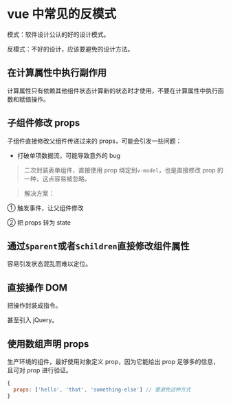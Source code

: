 # vue 中常见的反模式

模式：软件设计公认的好的设计模式。

反模式：不好的设计，应该要避免的设计方法。

## 在计算属性中执行副作用

计算属性只有依赖其他组件状态计算新的状态时才使用，不要在计算属性中执行函数和赋值操作。

## 子组件修改 props

子组件直接修改父组件传递过来的 props，可能会引发一些问题：

- 打破单项数据流，可能导致意外的 bug

> 二次封装表单组件，直接使用 prop 绑定到`v-model`，也是直接修改 prop 的一种，这点容易被忽略。

> 解决方案：

① 触发事件，让父组件修改

② 把 props 转为 state

## 通过`$parent`或者`$children`直接修改组件属性

容易引发状态混乱而难以定位。

## 直接操作 DOM

把操作封装成指令。

甚至引入 jQuery。

## 使用数组声明 props

生产环境的组件，最好使用对象定义 prop，因为它能给出 prop 足够多的信息，且可对 prop 进行验证。

```js
{
  props: ['hello', 'that', 'something-else'] // 要避免这种方式
}
```

